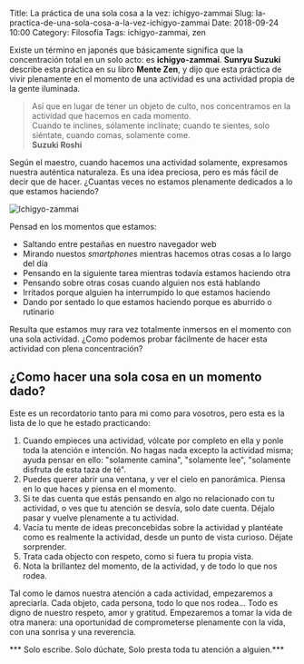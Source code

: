 Title: La práctica de una sola cosa a la vez: ichigyo-zammai
Slug: la-practica-de-una-sola-cosa-a-la-vez-ichigyo-zammai
Date: 2018-09-24 10:00
Category: Filosofía
Tags: ichigyo-zammai, zen



Existe un término en japonés que básicamente significa que la concentración total en un solo acto: es **ichigyo-zammai**. **Sunryu Suzuki** describe esta práctica en su libro **Mente Zen**, y dijo que esta práctica de vivir plenamente en el momento de una actividad es una actividad propia de la gente iluminada.

> Así que en lugar de tener un objeto de culto, nos concentramos en la actividad que hacemos en cada momento.  
> Cuando te inclines, sólamente inclínate; cuando te sientes, solo siéntate, cuando comas, solamente come.  
> **Suzuki Roshi**

Según el maestro, cuando hacemos una actividad solamente, expresamos nuestra auténtica naturaleza. Es una idea preciosa, pero es más fácil de decir que de hacer. ¿Cuantas veces no estamos plenamente dedicados a lo que estamos haciendo?

![Ichigyo-zammai]({filename}/images/ichigyo-zammai.jpg)

Pensad en los momentos que estamos:

* Saltando entre pestañas en nuestro navegador web
* Mirando nuestos *smartphones* mientras hacemos otras cosas a lo largo del día
* Pensando en la siguiente tarea mientras todavía estamos haciendo otra
* Pensando sobre otras cosas cuando alguien nos está hablando
* Irritados porque alguien ha interrumpido lo que estamos haciendo
* Dando por sentado lo que estamos haciendo porque es aburrido o rutinario

Resulta que estamos muy rara vez totalmente inmersos en el momento con una sola actividad. ¿Como podemos probar fácilmente de hacer esta actividad con plena concentración?

## ¿Como hacer una sola cosa en un momento dado?

Este es un recordatorio tanto para mi como para vosotros, pero esta es la lista de lo que he estado practicando:

1. Cuando empieces una actividad, vólcate por completo en ella y ponle toda la atención e intención. No hagas nada excepto la actividad misma; ayuda pensar en ello: "solamente camina", "solamente lee", "solamente disfruta de esta taza de té".
2. Puedes querer abrir una ventana, y ver el cielo en panorámica. Piensa en lo que haces y piensa en el momento.
3. Si te das cuenta que estás pensando en algo no relacionado con tu actividad, o ves que tu atención se desvía, solo date cuenta. Déjalo pasar y vuelve plenamente a tu actividad.
4. Vacía tu mente de ideas preconcebidas sobre la actividad y plantéate como es realmente la actividad, desde un punto de vista curioso. Déjate sorprender.
5. Trata cada objecto con respeto, como si fuera tu propia vista.
6. Nota la brillantez del momento, de la actividad, y de todo lo que nos rodea.

Tal como le damos nuestra atención a cada actividad, empezaremos a apreciarla. Cada objeto, cada persona, todo lo que nos rodea... Todo es digno de nuestro respeto, amor y gratitud. Empezaremos a tomar la vida de otra manera: una oportunidad de comprometerse plenamente con la vida, con una sonrisa y una reverencia.

*** Solo escribe. Solo dúchate, Solo presta toda tu atención a alguien.***
